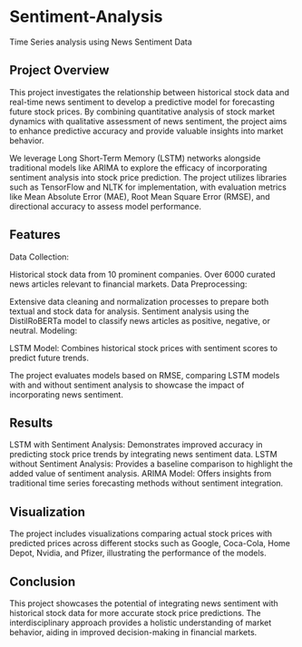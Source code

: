 # Sentiment-Analysis
Time Series analysis using News Sentiment Data

## Project Overview
This project investigates the relationship between historical stock data and real-time news sentiment to develop a predictive model for forecasting future stock prices. By combining quantitative analysis of stock market dynamics with qualitative assessment of news sentiment, the project aims to enhance predictive accuracy and provide valuable insights into market behavior.

We leverage Long Short-Term Memory (LSTM) networks alongside traditional models like ARIMA to explore the efficacy of incorporating sentiment analysis into stock price prediction. The project utilizes libraries such as TensorFlow and NLTK for implementation, with evaluation metrics like Mean Absolute Error (MAE), Root Mean Square Error (RMSE), and directional accuracy to assess model performance.

## Features
Data Collection:

Historical stock data from 10 prominent companies.
Over 6000 curated news articles relevant to financial markets.
Data Preprocessing:

Extensive data cleaning and normalization processes to prepare both textual and stock data for analysis.
Sentiment analysis using the DistilRoBERTa model to classify news articles as positive, negative, or neutral.
Modeling:

LSTM Model: Combines historical stock prices with sentiment scores to predict future trends.


The project evaluates models based on RMSE, comparing LSTM models with and without sentiment analysis to showcase the impact of incorporating news sentiment.

## Results
LSTM with Sentiment Analysis: Demonstrates improved accuracy in predicting stock price trends by integrating news sentiment data.
LSTM without Sentiment Analysis: Provides a baseline comparison to highlight the added value of sentiment analysis.
ARIMA Model: Offers insights from traditional time series forecasting methods without sentiment integration.

## Visualization
The project includes visualizations comparing actual stock prices with predicted prices across different stocks such as Google, Coca-Cola, Home Depot, Nvidia, and Pfizer, illustrating the performance of the models.

## Conclusion
This project showcases the potential of integrating news sentiment with historical stock data for more accurate stock price predictions. The interdisciplinary approach provides a holistic understanding of market behavior, aiding in improved decision-making in financial markets.
